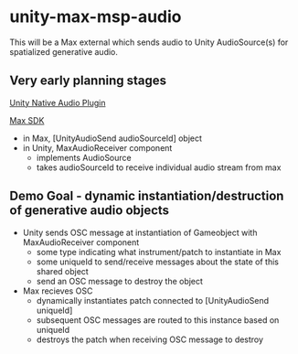 # unity-max-msp-audio
This will be a Max external which sends audio to Unity AudioSource(s) for spatialized generative audio.

## Very early planning stages

[Unity Native Audio Plugin](https://docs.unity3d.com/Manual/AudioMixerNativeAudioPlugin.html)

[Max SDK](https://github.com/cycling74/max-sdk)

* in Max, [UnityAudioSend audioSourceId] object
* in Unity, MaxAudioReceiver component
  - implements AudioSource
  - takes audioSourceId to receive individual audio stream from max
 
## Demo Goal - dynamic instantiation/destruction of generative audio objects
* Unity sends OSC message at instantiation of Gameobject with MaxAudioReceiver component
  - some type indicating what instrument/patch to instantiate in Max
  - some uniqueId to send/receive messages about the state of this shared object
  - send an OSC message to destroy the object
* Max recieves OSC
  - dynamically instantiates patch connected to [UnityAudioSend uniqueId]
  - subsequent OSC messages are routed to this instance based on uniqueId
  - destroys the patch when receiving OSC message to destroy
